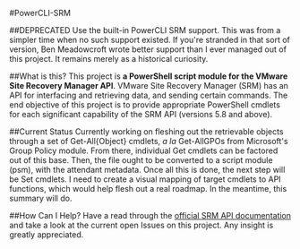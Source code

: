 #PowerCLI-SRM

##DEPRECATED
Use the built-in PowerCLI SRM support. This was from a simpler time when no such support existed. If you're stranded in that sort of version, Ben Meadowcroft wrote better support than I ever managed out of this project. It remains merely as a historical curiosity.

##What is this?
This project is **a PowerShell script module for the VMware Site Recovery Manager API**. VMware Site Recovery Manager (SRM) has an API for interfacing and retrieving data, and sending certain commands. The end objective of this project is to provide appropriate PowerShell cmdlets for each significant capability of the SRM API (versions 5.8 and above).

##Current Status
Currently working on fleshing out the retrievable objects through a set of Get-All{Object} cmdlets, *a la* Get-AllGPOs from Microsoft's Group Policy module. From there, individual Get cmdlets can be factored out of this base. Then, the file ought to be converted to a script module (psm), with the attendant metadata. Once all this is done, the next step will be Set cmdlets. I need to create a visual mapping of target cmdlets to API functions, which would help flesh out a real roadmap. In the meantime, this summary will do.

##How Can I Help?
Have a read through the [official SRM API documentation](https://www.vmware.com/support/developer/srm-api/srm_61_api.pdf) and take a look at the current open Issues on this project. Any insight is greatly appreciated.
